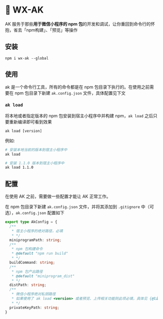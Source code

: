 # 🔫 WX-AK

AK 服务于那些**用于微信小程序的 npm 包**的开发和调试，让你重回到命令行的怀抱，省去「npm构建」、「预览」等操作


## 安装

```
npm i wx-ak --global
```

## 使用

ak 是一个命令行工具，所有的命令都是在 npm 包目录下执行的。在使用之前需要在 npm 包目录下新建 `ak.config.json` 文件，具体配置见下文

### `ak load`

将本地或者指定版本的 npm 包安装到宿主小程序中并构建 npm，`ak load` 之后只要重新编译即可看到效果

```
ak load [version]
```

例如:
```bash
# 安装本地当前的版本到宿主小程序中
ak load

# 安装 1.1.0 版本到宿主小程序中
ak load 1.1.0

```


## 配置

在使用 AK 之前，需要做一些配置才能让 AK 正常工作。

在 npm 包目录下新建 `ak.config.json` 文件，并将其添加到 `.gitignore` 中（可选），`ak.config.json` 配置如下

```ts
export type AkConfig = {
  /**
   * 宿主小程序的绝对路径，必填
   * */
  miniprogramPath: string;
  /**
   * npm 包构建命令
   * @default "npm run build"
   * */
  buildCommand: string;
  /**
   * npm 包产出路径
   * @default "miniprogram_dist"
   * */
  distPath: string;
  /**
   * 微信小程序绝对私钥路径
   * 如果使用了 ak load <version> 或者预览、上传相关功能则此项必填，具体见 {@link https://www.npmjs.com/package/miniprogram-ci miniprogram-ci}
   * */
  privateKeyPath: string;
}
```


